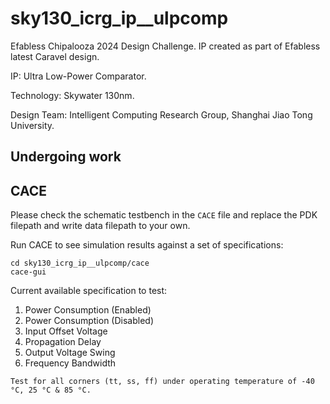 # sky130_icrg_ip__ulpcomp
Efabless Chipalooza 2024 Design Challenge. IP created as part of Efabless latest Caravel design. 

IP: Ultra Low-Power Comparator.

Technology: Skywater 130nm.

Design Team: Intelligent Computing Research Group, Shanghai Jiao Tong University.

## Undergoing work 

## CACE 
Please check the schematic testbench in the `CACE` file and replace the PDK filepath and write data filepath to your own.

Run CACE to see simulation results against a set of specifications:

```
cd sky130_icrg_ip__ulpcomp/cace
cace-gui
```
Current available specification to test:
1. Power Consumption (Enabled)
2. Power Consumption (Disabled)
3. Input Offset Voltage
4. Propagation Delay
5. Output Voltage Swing
6. Frequency Bandwidth

`Test for all corners (tt, ss, ff) under operating temperature of -40 °C, 25 °C & 85 °C.`
